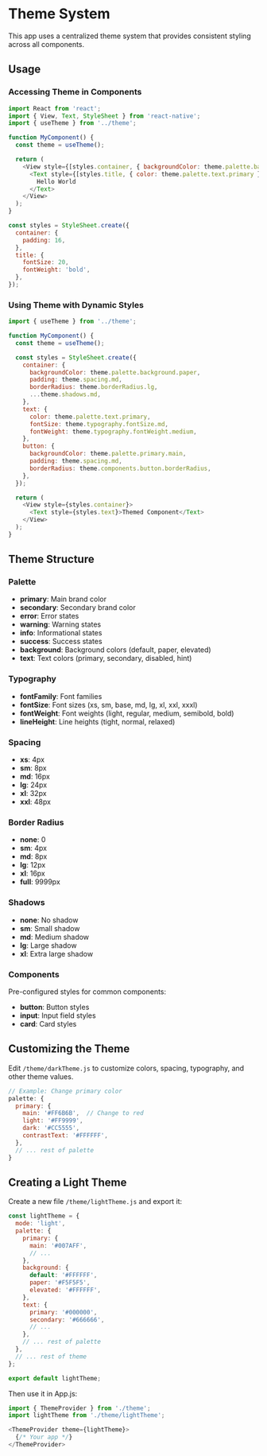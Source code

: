 # Theme System

This app uses a centralized theme system that provides consistent styling across all components.

## Usage

### Accessing Theme in Components

```javascript
import React from 'react';
import { View, Text, StyleSheet } from 'react-native';
import { useTheme } from '../theme';

function MyComponent() {
  const theme = useTheme();

  return (
    <View style={[styles.container, { backgroundColor: theme.palette.background.default }]}>
      <Text style={[styles.title, { color: theme.palette.text.primary }]}>
        Hello World
      </Text>
    </View>
  );
}

const styles = StyleSheet.create({
  container: {
    padding: 16,
  },
  title: {
    fontSize: 20,
    fontWeight: 'bold',
  },
});
```

### Using Theme with Dynamic Styles

```javascript
import { useTheme } from '../theme';

function MyComponent() {
  const theme = useTheme();

  const styles = StyleSheet.create({
    container: {
      backgroundColor: theme.palette.background.paper,
      padding: theme.spacing.md,
      borderRadius: theme.borderRadius.lg,
      ...theme.shadows.md,
    },
    text: {
      color: theme.palette.text.primary,
      fontSize: theme.typography.fontSize.md,
      fontWeight: theme.typography.fontWeight.medium,
    },
    button: {
      backgroundColor: theme.palette.primary.main,
      padding: theme.spacing.md,
      borderRadius: theme.components.button.borderRadius,
    },
  });

  return (
    <View style={styles.container}>
      <Text style={styles.text}>Themed Component</Text>
    </View>
  );
}
```

## Theme Structure

### Palette
- **primary**: Main brand color
- **secondary**: Secondary brand color
- **error**: Error states
- **warning**: Warning states
- **info**: Informational states
- **success**: Success states
- **background**: Background colors (default, paper, elevated)
- **text**: Text colors (primary, secondary, disabled, hint)

### Typography
- **fontFamily**: Font families
- **fontSize**: Font sizes (xs, sm, base, md, lg, xl, xxl, xxxl)
- **fontWeight**: Font weights (light, regular, medium, semibold, bold)
- **lineHeight**: Line heights (tight, normal, relaxed)

### Spacing
- **xs**: 4px
- **sm**: 8px
- **md**: 16px
- **lg**: 24px
- **xl**: 32px
- **xxl**: 48px

### Border Radius
- **none**: 0
- **sm**: 4px
- **md**: 8px
- **lg**: 12px
- **xl**: 16px
- **full**: 9999px

### Shadows
- **none**: No shadow
- **sm**: Small shadow
- **md**: Medium shadow
- **lg**: Large shadow
- **xl**: Extra large shadow

### Components
Pre-configured styles for common components:
- **button**: Button styles
- **input**: Input field styles
- **card**: Card styles

## Customizing the Theme

Edit `/theme/darkTheme.js` to customize colors, spacing, typography, and other theme values.

```javascript
// Example: Change primary color
palette: {
  primary: {
    main: '#FF6B6B',  // Change to red
    light: '#FF9999',
    dark: '#CC5555',
    contrastText: '#FFFFFF',
  },
  // ... rest of palette
}
```

## Creating a Light Theme

Create a new file `/theme/lightTheme.js` and export it:

```javascript
const lightTheme = {
  mode: 'light',
  palette: {
    primary: {
      main: '#007AFF',
      // ...
    },
    background: {
      default: '#FFFFFF',
      paper: '#F5F5F5',
      elevated: '#FFFFFF',
    },
    text: {
      primary: '#000000',
      secondary: '#666666',
      // ...
    },
    // ... rest of palette
  },
  // ... rest of theme
};

export default lightTheme;
```

Then use it in App.js:

```javascript
import { ThemeProvider } from './theme';
import lightTheme from './theme/lightTheme';

<ThemeProvider theme={lightTheme}>
  {/* Your app */}
</ThemeProvider>
```
